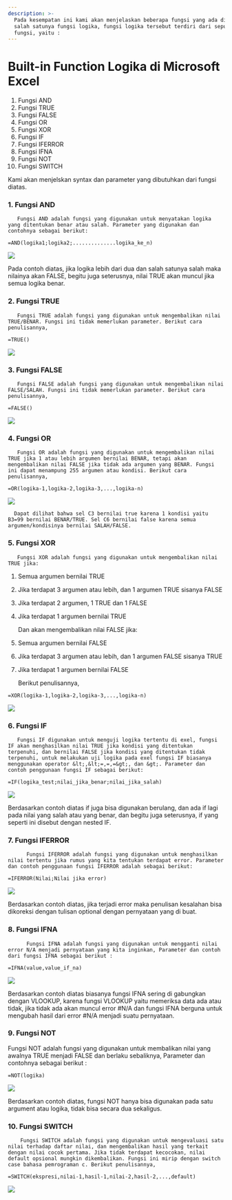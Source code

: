 ```yaml
---
description: >-
  Pada kesempatan ini kami akan menjelaskan beberapa fungsi yang ada di exel
  salah satunya fungsi logika, fungsi logika tersebut terdiri dari sepuluh
  fungsi, yaitu :
---
```


# Built-in Function Logika di Microsoft Excel

1. Fungsi AND
2. Fungsi TRUE
3. Fungsi FALSE
4. Fungsi OR
5. Fungsi XOR
6. Fungsi IF
7. Fungsi IFERROR
8. Fungsi IFNA
9. Fungsi NOT
10. Fungsi SWITCH

Kami akan menjelskan syntax dan parameter yang dibutuhkan dari fungsi diatas.

### 1. Fungsi AND

       Fungsi AND adalah fungsi yang digunakan untuk menyatakan logika yang ditentukan benar atau salah. Parameter yang digunakan dan contohnya sebagai berikut:

```text
=AND(logika1;logika2;..............logika_ke_n)
```

![](.gitbook/assets/image%20%281%29.png)

Pada contoh diatas, jika logika lebih dari dua dan salah satunya salah maka nilainya akan FALSE, begitu juga seterusnya, nilai TRUE akan muncul jika semua logika benar.

### 2. Fungsi TRUE

       Fungsi TRUE adalah fungsi yang digunakan untuk mengembalikan nilai TRUE/BENAR. Fungsi ini tidak memerlukan parameter. Berikut cara penulisannya,

```text
=TRUE()
```

![](.gitbook/assets/true.JPG)

### 3. Fungsi FALSE

       Fungsi FALSE adalah fungsi yang digunakan untuk mengembalikan nilai FALSE/SALAH. Fungsi ini tidak memerlukan parameter. Berikut cara penulisannya,

```text
=FALSE()
```

![](.gitbook/assets/capture.JPG)

### 4. Fungsi OR

       Fungsi OR adalah fungsi yang digunakan untuk mengembalikan nilai TRUE jika 1 atau lebih argumen bernilai BENAR, tetapi akan mengembalikan nilai FALSE jika tidak ada argumen yang BENAR. Fungsi ini dapat menampung 255 argumen atau kondisi. Berikut cara penulisannya,

```text
=OR(logika-1,logika-2,logika-3,...,logika-n)
```

![](.gitbook/assets/or.JPG)

      Dapat dilihat bahwa sel C3 bernilai true karena 1 kondisi yaitu B3=99 bernilai BENAR/TRUE. Sel C6 bernilai false karena semua argumen/kondisinya bernilai SALAH/FALSE.

### 5. Fungsi XOR

       Fungsi XOR adalah fungsi yang digunakan untuk mengembalikan nilai TRUE jika:

1. Semua argumen bernilai TRUE
2. Jika terdapat 3 argumen atau lebih, dan 1 argumen TRUE sisanya FALSE
3. Jika terdapat 2 argumen, 1 TRUE dan 1 FALSE
4. Jika terdapat 1 argumen bernilai TRUE

      Dan akan mengembalikan nilai FALSE jika:

1. Semua argumen bernilai FALSE
2. Jika terdapat 3 argumen atau lebih, dan 1 argumen FALSE sisanya TRUE
3. Jika terdapat 1 argumen bernilai FALSE

      Berikut penulisannya,

```text
=XOR(logika-1,logika-2,logika-3,...,logika-n)
```

![](.gitbook/assets/xor.JPG)

### 6. Fungsi IF

       Fungsi IF digunakan untuk menguji logika tertentu di exel, fungsi IF akan menghasilkan nilai TRUE jika kondisi yang ditentukan terpenuhi, dan bernilai FALSE jika kondisi yang ditentukan tidak terpenuhi, untuk melakukan uji logika pada exel fungsi IF biasanya menggunakan operator &lt;,&lt;=,=,=&gt;, dan &gt;. Parameter dan contoh penggunaan fungsi IF sebagai berikut:

```text
=IF(logika_test;nilai_jika_benar;nilai_jika_salah)
```

![](.gitbook/assets/image%20%284%29.png)

Berdasarkan contoh diatas if juga bisa digunakan berulang, dan ada if lagi pada nilai yang salah atau yang benar, dan begitu juga seterusnya, if yang seperti ini disebut dengan nested IF.







### 7. Fungsi IFERROR

          Fungsi IFERROR adalah fungsi yang digunakan untuk menghasilkan nilai tertentu jika rumus yang kita tentukan terdapat error. Parameter dan contoh penggunaan fungsi IFERROR adalah sebagai berikut:

```text
=IFERROR(Nilai;Nilai jika error)
```

![](.gitbook/assets/image%20%282%29.png)

  
Berdasarkan contoh diatas, jika terjadi error maka penulisan kesalahan bisa dikoreksi dengan tulisan optional dengan pernyataan yang di buat.



### 8. Fungsi IFNA

          Fungsi IFNA adalah fungsi yang digunakan untuk mengganti nilai error N/A menjadi pernyataan yang kita inginkan, Parameter dan contoh dari fungsi IFNA sebagai berikut :

```text
=IFNA(value,value_if_na)
```

![](.gitbook/assets/image%20%283%29.png)

  
Berdasarkan contoh diatas biasanya fungsi IFNA sering di gabungkan dengan VLOOKUP, karena fungsi VLOOKUP yaitu memeriksa data ada atau tidak, jika tidak ada akan muncul error \#N/A dan fungsi IFNA berguna untuk mengubah hasil dari error \#N/A menjadi suatu pernyataan.







### 9. Fungsi NOT

  
Fungsi NOT adalah fungsi yang digunakan untuk membalikan nilai yang awalnya TRUE menjadi FALSE dan berlaku sebaliknya, Parameter dan contohnya sebagai berikut :

```text
=NOT(logika)
```

![](.gitbook/assets/image.png)

Berdasarkan contoh diatas, fungsi NOT hanya bisa digunakan pada satu argument atau logika, tidak bisa secara dua sekaligus.

### 10. Fungsi SWITCH

        Fungsi SWITCH adalah fungsi yang digunakan untuk mengevaluasi satu nilai terhadap daftar nilai, dan mengembalikan hasil yang terkait dengan nilai cocok pertama. Jika tidak terdapat kecocokan, nilai default opsional mungkin dikembalikan. Fungsi ini mirip dengan switch case bahasa pemrograman c. Berikut penulisannya,

```text
=SWITCH(ekspresi,nilai-1,hasil-1,nilai-2,hasil-2,...,default)
```

![](.gitbook/assets/switch.JPG)



















